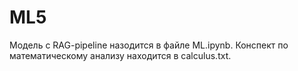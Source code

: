 # ML5

Модель с RAG-pipeline назодится в файле ML.ipynb.
Конспект по математическому анализу находится в calculus.txt.
